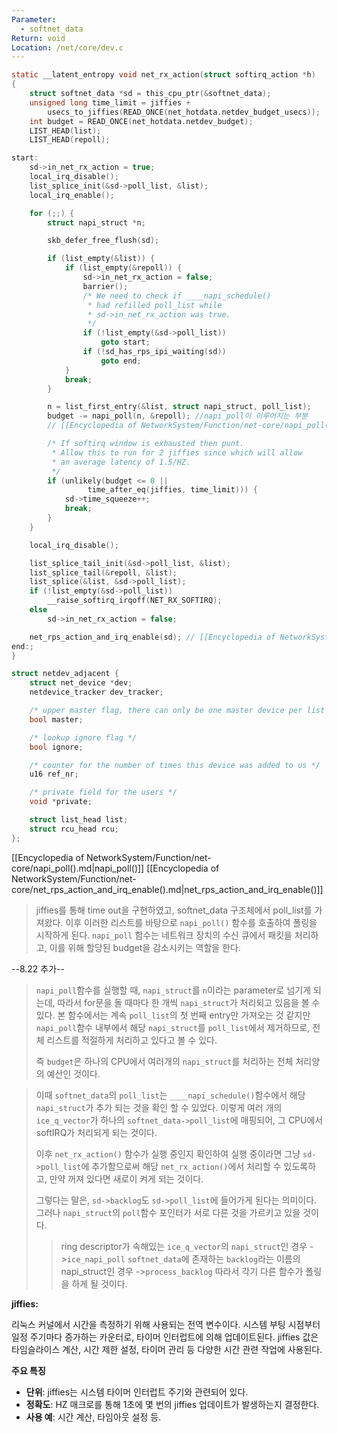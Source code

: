 ```yaml
---
Parameter:
  - softnet_data
Return: void
Location: /net/core/dev.c
---
```


```c title=net_rx_action()
static __latent_entropy void net_rx_action(struct softirq_action *h)
{
	struct softnet_data *sd = this_cpu_ptr(&softnet_data);
	unsigned long time_limit = jiffies +
		usecs_to_jiffies(READ_ONCE(net_hotdata.netdev_budget_usecs));
	int budget = READ_ONCE(net_hotdata.netdev_budget);
	LIST_HEAD(list);
	LIST_HEAD(repoll);

start:
	sd->in_net_rx_action = true;
	local_irq_disable();
	list_splice_init(&sd->poll_list, &list);
	local_irq_enable();

	for (;;) {
		struct napi_struct *n;

		skb_defer_free_flush(sd);

		if (list_empty(&list)) {
			if (list_empty(&repoll)) {
				sd->in_net_rx_action = false;
				barrier();
				/* We need to check if ____napi_schedule()
				 * had refilled poll_list while
				 * sd->in_net_rx_action was true.
				 */
				if (!list_empty(&sd->poll_list))
					goto start;
				if (!sd_has_rps_ipi_waiting(sd))
					goto end;
			}
			break;
		}

		n = list_first_entry(&list, struct napi_struct, poll_list);
		budget -= napi_poll(n, &repoll); //napi_poll이 이루어지는 부분
		// [[Encyclopedia of NetworkSystem/Function/net-core/napi_poll().md|napi_poll()]]

		/* If softirq window is exhausted then punt.
		 * Allow this to run for 2 jiffies since which will allow
		 * an average latency of 1.5/HZ.
		 */
		if (unlikely(budget <= 0 ||
			     time_after_eq(jiffies, time_limit))) {
			sd->time_squeeze++;
			break;
		}
	}

	local_irq_disable();

	list_splice_tail_init(&sd->poll_list, &list);
	list_splice_tail(&repoll, &list);
	list_splice(&list, &sd->poll_list);
	if (!list_empty(&sd->poll_list))
		__raise_softirq_irqoff(NET_RX_SOFTIRQ);
	else
		sd->in_net_rx_action = false;

	net_rps_action_and_irq_enable(sd); // [[Encyclopedia of NetworkSystem/Function/net-core/net_rps_action_and_irq_enable().md|net_rps_action_and_irq_enable()]]
end:;
}

struct netdev_adjacent {
	struct net_device *dev;
	netdevice_tracker dev_tracker;

	/* upper master flag, there can only be one master device per list */
	bool master;

	/* lookup ignore flag */
	bool ignore;

	/* counter for the number of times this device was added to us */
	u16 ref_nr;

	/* private field for the users */
	void *private;

	struct list_head list;
	struct rcu_head rcu;
};
```

[[Encyclopedia of NetworkSystem/Function/net-core/napi_poll().md|napi_poll()]]
[[Encyclopedia of NetworkSystem/Function/net-core/net_rps_action_and_irq_enable().md|net_rps_action_and_irq_enable()]]

> jiffies를 통해 time out을 구현하였고, softnet_data 구조체에서 poll_list를 가져왔다. 이후 이러한 리스트를 바탕으로 `napi_poll()` 함수를 호출하여 폴링을 시작하게 된다. `napi_poll` 함수는 네트워크 장치의 수신 큐에서 패킷을 처리하고, 이를 위해 할당된 budget을 감소시키는 역할을 한다.

--8.22 추가--
> `napi_poll`함수를 실행할 때, `napi_struct`를 `n`이라는 parameter로 넘기게 되는데, 따라서 for문을 돌 때마다 한 개씩  `napi_struct`가 처리되고 있음을 볼 수 있다. 
> 본 함수에서는 계속 `poll_list`의 첫 번째 entry만 가져오는 것 같지만 `napi_poll`함수 내부에서 해당 `napi_struct`를 `poll_list`에서 제거하므로, 전체 리스트를 적절하게 처리하고 있다고 볼 수 있다.
> 
> 즉 `budget`은 하나의 CPU에서 여러개의 `napi_struct`를 처리하는 전체 처리양의 예산인 것이다.


> 이때 `softnet_data`의 `poll_list`는 `____napi_schedule()`함수에서 해당 `napi_struct`가 추가 되는 것을 확인 할 수 있었다. 이렇게 여러 개의 `ice_q_vector`가 하나의 `softnet_data->poll_list`에 매핑되어, 그 CPU에서 softIRQ가 처리되게 되는 것이다.
> 
> 이후 `net_rx_action()` 함수가 실행 중인지 확인하여 실행 중이라면 그냥 `sd->poll_list`에 추가함으로써 해당 `net_rx_action()`에서 처리할 수 있도록하고, 만약 꺼져 있다면 새로이 켜게 되는 것이다.
> 
> 그렇다는 말은, `sd->backlog`도 `sd->poll_list`에 들어가게 된다는 의미이다. 그러나 `napi_struct`의 `poll`함수 포인터가 서로 다른 것을 가르키고 있을 것이다.
>> ring descriptor가 속해있는 `ice_q_vector`의 `napi_struct`인 경우 ->`ice_napi_poll`
>> `softnet_data`에 존재하는 `backlog`라는 이름의 napi_struct인 경우 ->`process_backlog`
>따라서 각기 다른 함수가 폴링을 하게 될 것이다.


**jiffies:**

리눅스 커널에서 시간을 측정하기 위해 사용되는 전역 변수이다. 시스템 부팅 시점부터 일정 주기마다 증가하는 카운터로, 타이머 인터럽트에 의해 업데이트된다. jiffies 값은 타임슬라이스 계산, 시간 제한 설정, 타이머 관리 등 다양한 시간 관련 작업에 사용된다.

**주요 특징**

- **단위**: jiffies는 시스템 타이머 인터럽트 주기와 관련되어 있다.
- **정확도**: HZ 매크로를 통해 1초에 몇 번의 jiffies 업데이트가 발생하는지 결정한다.
- **사용 예**: 시간 계산, 타임아웃 설정 등.
